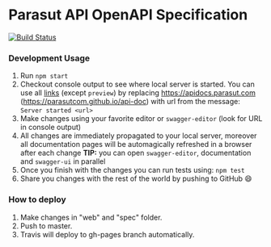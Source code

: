 # Parasut API OpenAPI Specification
[![Build Status](https://travis-ci.org/parasutcom/api-doc.svg?branch=master)](https://travis-ci.org/parasutcom/api-doc)

### Development Usage

1. Run `npm start`
2. Checkout console output to see where local server is started. You can use all [links](#links) (except `preview`) by replacing https://apidocs.parasut.com (https://parasutcom.github.io/api-doc) with url from the message: `Server started <url>`
3. Make changes using your favorite editor or `swagger-editor` (look for URL in console output)
4. All changes are immediately propagated to your local server, moreover all documentation pages will be automagically refreshed in a browser after each change
**TIP:** you can open `swagger-editor`, documentation and `swagger-ui` in parallel
5. Once you finish with the changes you can run tests using: `npm test`
6. Share you changes with the rest of the world by pushing to GitHub :smile:

### How to deploy

1. Make changes in "web" and "spec" folder.
2. Push to master.
3. Travis will deploy to gh-pages branch automatically.
